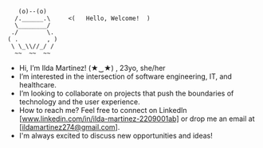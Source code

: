 ```         
   (o)--(o)
  /.______.\     <(   Hello, Welcome!  )
  \________/
 ./        \.
( .        , )
 \ \_\\//_/ /
  ~~  ~~  ~~
``` 




-  Hi, I’m Ilda Martinez! (★‿★) , 23yo, she/her
-  I’m interested in the intersection of software engineering, IT, and healthcare.
-  I’m looking to collaborate on  projects that push the boundaries of technology and the user experience.
-  How to reach me? Feel free to connect on LinkedIn [www.linkedin.com/in/ilda-martinez-2209001ab] or drop me an email at [ildamartinez274@gmail.com].
-  I'm always excited to discuss new opportunities and ideas!

<!---
Ilda16/Ilda16 is a ✨ special ✨ repository because its `README.md` (this file) appears on your GitHub profile.
You can click the Preview link to take a look at your changes.
--->
